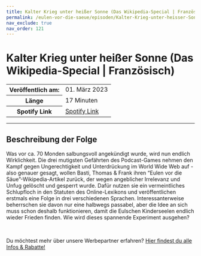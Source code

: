 ```yaml
---
title: Kalter Krieg unter heißer Sonne (Das Wikipedia-Special | Französisch)
permalink: /eulen-vor-die-saeue/episoden/Kalter-Krieg-unter-heisser-Sonne-Das-Wikipedia-Special--Franzoesisch
nav_exclude: true
nav_order: 121
---
```


# Kalter Krieg unter heißer Sonne (Das Wikipedia-Special | Französisch)
<table class="resp-table dcf-table dcf-table-responsive dcf-table-bordered dcf-table-striped dcf-w-100%">
                    <tbody>
                        <tr>
                            <th scope="row">Veröffentlich am:</th>
                            <td data-label="Veröffentlich am:">01. März 2023</td>
                        </tr>
                        <tr>
                            <th scope="row">Länge </th>
                            <td data-label="Länge ">17 Minuten</td>
                        </tr><tr>
                                <th scope="row">Spotify Link</th>
                                <td data-label="Spotify Link"><a href="https://open.spotify.com/episode/5I6UW3xVO41WIOiZgO7ffn">Spotify Link</a></td>
                            </tr></tbody>
                </table>

***

## Beschreibung der Folge

<div>
<p>Was vor ca. 70 Monden salbungsvoll angekündigt wurde, wird nun endlich Wirklichkeit. Die drei mutigsten Gefährten des Podcast-Games nehmen den Kampf gegen Ungerechtigkeit und Unterdrückung im World Wide Web auf - also genauer gesagt, wollen Basti, Thomas &amp; Frank ihren “Eulen vor die Säue”-Wikipedia-Artikel zurück, der wegen angeblicher Irrelevanz und Unfug gelöscht und gesperrt wurde. Dafür nutzen sie ein vermeintliches Schlupfloch in den Statuten des Online-Lexikons und veröffentlichen erstmals eine Folge in drei verschiedenen Sprachen. Interessanterweise beherrschen sie davon nur eine halbwegs passabel, aber die Idee an sich muss schon deshalb funktionieren, damit die Eulschen Kinderseelen endlich wieder Frieden finden. Wie wird dieses spannende Experiment ausgehen?</p><br/><p>Du möchtest mehr über unsere Werbepartner erfahren? <a href="https://linktr.ee/EulenvordieSaeue" rel="nofollow">Hier findest du alle Infos &amp; Rabatte!</a></p>  
</div>

